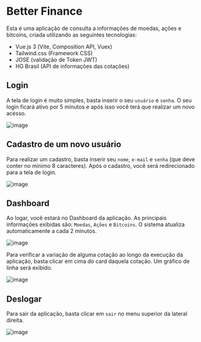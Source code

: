 # Better Finance

Esta é uma aplicação de consulta a informações de moedas, ações e bitcoins, criada utilizando as seguintes tecnologias:
- Vue.js 3 (Vite, Composition API, Vuex)
- Tailwind.css (Framework CSS)
- JOSE (validação de Token JWT)
- HG Brasil (API de informações das cotações)

## Login

A tela de login é muito simples, basta inserir o seu `usuário` e `senha`.
O seu login ficará ativo por 5 minutos e após isso você terá que realizar um novo acesso.

![image](https://user-images.githubusercontent.com/39170090/211318442-45c6881a-9e2b-4905-ad8c-b928eb9418a6.png)

## Cadastro de um novo usuário

Para realizar um cadastro, basta inserir seu `nome`, `e-mail` e `senha` (que deve conter no mínimo 8 caracteres).
Após o cadastro, você será redirecionado para a tela de login.

![image](https://user-images.githubusercontent.com/39170090/211318823-e5e59b6e-9924-4723-a304-7875610970c1.png)

## Dashboard

Ao logar, você estará no Dashboard da aplicação.
As principais informações exibidas são: `Moedas`, `Ações` e `Bitcoins`. O sistema atualiza automaticamente a cada 2 minutos.

![image](https://user-images.githubusercontent.com/39170090/211320201-2bc8eac9-400b-4ea5-8719-d17ccf1a88b3.png)

Para verificar a variação de alguma cotação ao longo da execução da aplicação, basta clicar em cima do card daquela cotação.
Um gráfico de linha será exibido.

![image](https://user-images.githubusercontent.com/39170090/211319347-089ca73d-c363-46ec-9359-7e4a719f7d84.png)

## Deslogar

Para sair da aplicação, basta clicar em `sair` no menu superior da lateral direita.

![image](https://user-images.githubusercontent.com/39170090/211319695-c4e668e3-eb85-473a-8438-b1e76e1173ae.png)
